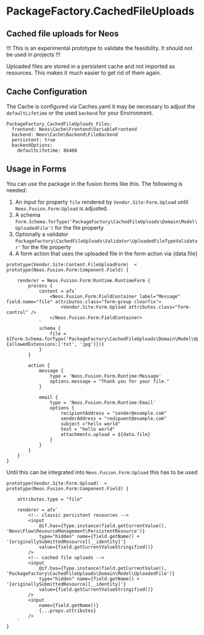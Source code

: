 # PackageFactory.CachedFileUploads
## Cached file uploads for Neos

!!! This is an experimental prototype to validate the feasibility. It should not be used in projects !!!

Uploaded files are stored in a persistent cache and not imported as resources. 
This makes it much easier to get rid of them again.

## Cache Configuration

The Cache is configured via Caches.yaml it may be necessary to adjust the `defaultLifetime` or the used `backend`
for your Environment.
```
PackageFactory_CachedFileUploads_Files:
  frontend: Neos\Cache\Frontend\VariableFrontend
  backend: Neos\Cache\Backend\FileBackend
  persistent: true
  backendOptions:
    defaultLifetime: 86400

```
## Usage in Forms

You can use the package in the fusion forms like this. The followimg is needed:

1. An input for property `file` rendered by `Vendor.Site:Form.Upload` until `Neos.Fusion.Form:Upload` is adjusted.
2. A schema `Form.Schema.forType('PackageFactory\CachedFileUploads\Domain\Model\UploadedFile')` for the file property   
3. Optionally a validator `PackageFactory\CachedFileUploads\Validator\UploadedFileTypeValidator'` for the file property
4. A form action that uses the uploaded file in the form action via {data.file} 

```
prototype(Vendor.Site:Content.FileUploadForm)  < prototype(Neos.Fusion.Form:Component.Field) {

    renderer = Neos.Fusion.Form:Runtime.RuntimeForm {
        process {
            content = afx`
                <Neos.Fusion.Form:FieldContainer label="Message" field.name="file" attributes.class="form-group clearfix">
                    <Vendor.Site:Form.Upload attributes.class="form-control" />
                </Neos.Fusion.Form:FieldContainer>
            `
            schema {
                file = ${Form.Schema.forType('PackageFactory\CachedFileUploads\Domain\Model\UploadedFile').isRequired().validator('PackageFactory\CachedFileUploads\Validator\UploadedFileTypeValidator', {allowedExtensions:['txt', 'jpg']})}
            }
        }

        action {
            message {
                type = 'Neos.Fusion.Form.Runtime:Message'
                options.message = "Thank you for your file."
            }

            email {
                type = 'Neos.Fusion.Form.Runtime:Email'
                options {
                    recipientAddress = "sender@example.com"
                    senderAddress = "redipuent@example.com"
                    subject ="hello world"
                    text = "hello world"
                    attachments.upload = ${data.file}
                }
            }
        }
    }
} 
```

Until this can be integrated into `Neos.Fusion.Form:Upload` this has to be used 

```
prototype(Vendor.Site:Form.Upload)  < prototype(Neos.Fusion.Form:Component.Field) {

    attributes.type = "file"

    renderer = afx`
        <!-- classic persistent resources -->
        <input
            @if.has={Type.instance(field.getCurrentValue(), 'Neos\Flow\ResourceManagement\PersistentResource')}
            type="hidden" name={field.getName() + '[originallySubmittedResource][__identity]'}
            value={field.getCurrentValueStringified()}
        />
        <!-- cached file uploads -->
        <input
            @if.has={Type.instance(field.getCurrentValue(), 'PackageFactory\CachedFileUploads\Domain\Model\UploadedFile')}
            type="hidden" name={field.getName() + '[originallySubmittedResource][__identity]'}
            value={field.getCurrentValueStringified()}
        />
        <input
            name={field.getName()}
            {...props.attributes}
        />
    `
}    

```
